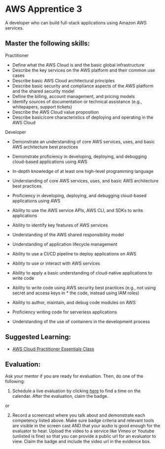 # AWS Apprentice 3

A developer who can build full-stack applications using Amazon AWS services.

## Master the following skills:

Practitioner

* Define what the AWS Cloud is and the basic global infrastructure
* Describe the key services on the AWS platform and their common use cases
* Describe basic AWS Cloud architectural principles
* Describe basic security and compliance aspects of the AWS platform and the shared security model
* Define the billing, account management, and pricing models
* Identify sources of documentation or technical assistance (e.g., whitepapers, support tickets)
* Describe the AWS Cloud value proposition
* Describe basic/core characteristics of deploying and operating in the AWS Cloud

Developer
* Demonstrate an understanding of core AWS services, uses, and basic AWS architecture best practices
* Demonstrate proficiency in developing, deploying, and debugging cloud-based applications using AWS

* In-depth knowledge of at least one high-level programming language
* Understanding of core AWS services, uses, and basic AWS architecture best practices
* Proficiency in developing, deploying, and debugging cloud-based applications using AWS
* Ability to use the AWS service APIs, AWS CLI, and SDKs to write applications
* Ability to identify key features of AWS services
* Understanding of the AWS shared responsibility model
* Understanding of application lifecycle management
* Ability to use a CI/CD pipeline to deploy applications on AWS
* Ability to use or interact with AWS services
* Ability to apply a basic understanding of cloud-native applications to write code
* Ability to write code using AWS security best practices (e.g., not using secret and access keys in * the code, instead using IAM roles)
* Ability to author, maintain, and debug code modules on AWS
* Proficiency writing code for serverless applications
* Understanding of the use of containers in the development process

## Suggested Learning:

* [AWS Cloud Practitioner Essentials Class](https://aws.amazon.com/training/course-descriptions/cloud-practitioner-essentials/)

## Evaluation:

Ask your mentor if you are ready for evaluation. Then, do one of the following:

1. Schedule a live evaluation by clicking [here](http://evals.codex.academy) to find a time on the calendar. After the evaluation, claim the badge.

or

2. Record a screencast where you talk about and demonstrate each competency listed above. Make sure badge criteria and relevant tools are visible in the screen cast AND that your audio is good enough for the evaluator to hear. Upload the video to a service like Vimeo or Youtube (unlisted is fine) so that you can provide a public url for an evaluator to view. Claim the badge and include the video url in the evidence box.
